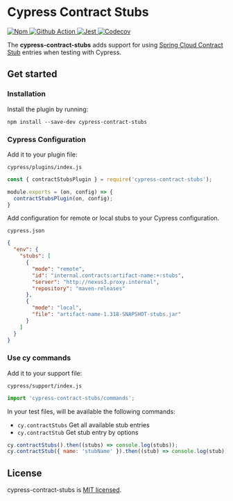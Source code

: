 # Cypress Contract Stubs

<p align="left">
  <a href="https://www.npmjs.com/package/cypress-contract-stubs">
    <img src="https://img.shields.io/npm/v/cypress-contract-stubs.svg" alt="Npm">
  </a>
  <a href="https://github.com/gcirone/cypress-contract-stubs/actions">
    <img src="https://github.com/gcirone/cypress-contract-stubs/actions/workflows/release.yaml/badge.svg?style=shield" alt="Github Action">
  </a>
  <a href="https://github.com/facebook/jest">
    <img src="https://img.shields.io/badge/tested_with-jest-99424f.svg" alt="Jest">
  </a>
  <a href="https://codecov.io/gh/gcirone/cypress-contract-stubs">
    <img src="https://codecov.io/gh/gcirone/cypress-contract-stubs/branch/master/graph/badge.svg" alt="Codecov" />
  </a>
</p>

The **cypress-contract-stubs** adds support for using [Spring Cloud Contract Stub](https://spring.io/projects/spring-cloud-contract) entries when testing with Cypress.

## Get started

### Installation

Install the plugin by running:

```shell
npm install --save-dev cypress-contract-stubs
```

### Cypress Configuration

Add it to your plugin file:

`cypress/plugins/index.js`

```javascript
const { contractStubsPlugin } = require('cypress-contract-stubs');

module.exports = (on, config) => {
  contractStubsPlugin(on, config);
}
```

Add configuration for remote or local stubs to your Cypress configuration.

`cypress.json`

```json
{
  "env": {
    "stubs": [
      {
        "mode": "remote",
        "id": "internal.contracts:artifact-name:+:stubs",
        "server": "http://nexus3.proxy.internal",
        "repository": "maven-releases"
      },
      {
        "mode": "local",
        "file": "artifact-name-1.318-SNAPSHOT-stubs.jar"
      }
    ]
  }
}
```

### Use cy commands

Add it to your support file:

`cypress/support/index.js`

```javascript
import 'cypress-contract-stubs/commands';
```

In your test files, will be available the following commands:

- `cy.contractStubs` Get all available stub entries
- `cy.contractStub` Get stub entry by options

```javascript
cy.contractStubs().then((stubs) => console.log(stubs));
cy.contractStub({ name: 'stubName' }).then((stub) => console.log(stub));
```

## License

cypress-contract-stubs is [MIT licensed](./LICENSE).
